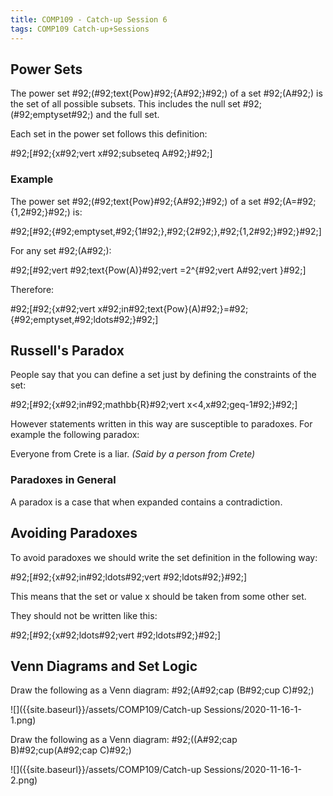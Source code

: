 ```yaml
---
title: COMP109 - Catch-up Session 6
tags: COMP109 Catch-up+Sessions
---
```

## Power Sets
The power set \#92;(\#92;text{Pow}\#92;{A\#92;}\#92;) of a set \#92;(A\#92;) is the set of all possible subsets. This includes the null set \#92;(\#92;emptyset\#92;) and the full set.

Each set in the power set follows this definition:

\#92;[\#92;{x\#92;vert x\#92;subseteq A\#92;}\#92;]

### Example
The power set \#92;(\#92;text{Pow}\#92;{A\#92;}\#92;) of a set \#92;(A=\#92;{1,2\#92;}\#92;) is:

\#92;[\#92;{\#92;emptyset,\#92;{1\#92;},\#92;{2\#92;},\#92;{1,2\#92;}\#92;}\#92;]

For any set \#92;(A\#92;):

\#92;[\#92;vert \#92;text{Pow(A)}\#92;vert =2^{\#92;vert A\#92;vert }\#92;]

Therefore: 

\#92;[\#92;{x\#92;vert x\#92;in\#92;text{Pow}(A)\#92;}=\#92;{\#92;emptyset,\#92;ldots\#92;}\#92;]

## Russell's Paradox
People say that you can define a set just by defining the constraints of the set:

\#92;[\#92;{x\#92;in\#92;mathbb{R}\#92;vert x<4,x\#92;geq-1\#92;}\#92;]

However statements written in this way are susceptible to paradoxes. For example the following paradox:

Everyone from Crete is a liar. <cite>(Said by a person from Crete)</cite>

### Paradoxes in General
A paradox is a case that when expanded contains a contradiction.

## Avoiding Paradoxes
To avoid paradoxes we should write the set definition in the following way:

\#92;[\#92;{x\#92;in\#92;ldots\#92;vert \#92;ldots\#92;}\#92;]

This means that the set or value x should be taken from some other set.

They should not be written like this:

\#92;[\#92;{x\#92;ldots\#92;vert \#92;ldots\#92;}\#92;]

## Venn Diagrams and Set Logic

Draw the following as a Venn diagram: \#92;(A\#92;cap (B\#92;cup C)\#92;)

![]({{site.baseurl}}/assets/COMP109/Catch-up Sessions/2020-11-16-1-1.png)

Draw the following as a Venn diagram: \#92;((A\#92;cap B)\#92;cup(A\#92;cap C)\#92;)

![]({{site.baseurl}}/assets/COMP109/Catch-up Sessions/2020-11-16-1-2.png)
